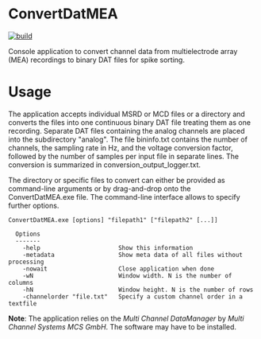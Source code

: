 # ConvertDatMEA

[![build](https://github.com/frozenblit/extractchannels/actions/workflows/build.yml/badge.svg)](https://github.com/frozenblit/extractchannels/actions/workflows/build.yml)

Console application to convert channel data from multielectrode array (MEA) recordings to binary DAT files for spike sorting.

# Usage

The application accepts individual MSRD or MCD files or a directory and converts the files into one continuous binary DAT file treating them as one recording.
Separate DAT files containing the analog channels are placed into the subdirectory "analog".
The file bininfo.txt contains the number of channels, the sampling rate in Hz, and the voltage conversion factor, followed by the number of samples per input file in separate lines.
The conversion is summarized in conversion_output_logger.txt.

The directory or specific files to convert can either be provided as command-line arguments or by drag-and-drop onto the ConvertDatMEA.exe file.
The command-line interface allows to specify further options.

```
ConvertDatMEA.exe [options] "filepath1" ["filepath2" [...]]

  Options
  -------
    -help                      Show this information
    -metadata                  Show meta data of all files without processing
    -nowait                    Close application when done
    -wN                        Window width. N is the number of columns
    -hN                        Window height. N is the number of rows
    -channelorder "file.txt"   Specify a custom channel order in a textfile
```

**Note**: The application relies on the *Multi Channel DataManager* by *Multi Channel Systems MCS GmbH*. The software may have to be installed.
